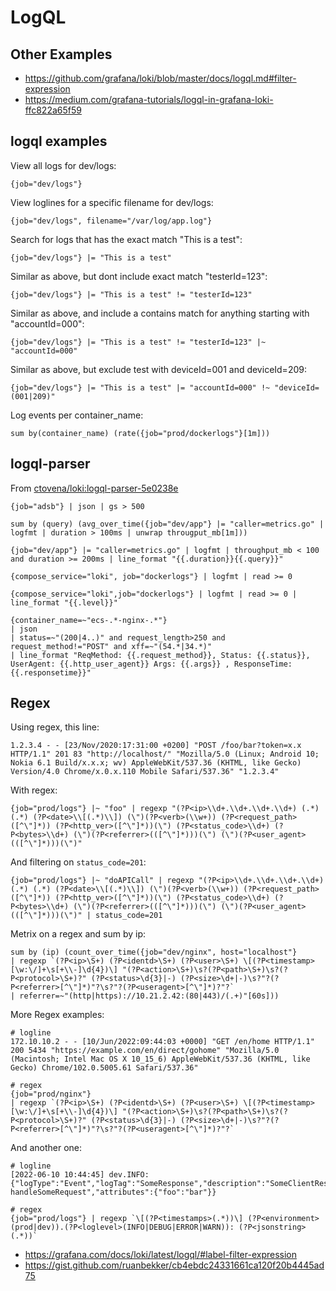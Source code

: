 # LogQL

## Other Examples

- https://github.com/grafana/loki/blob/master/docs/logql.md#filter-expression
- https://medium.com/grafana-tutorials/logql-in-grafana-loki-ffc822a65f59

## logql examples

View all logs for dev/logs:

```
{job="dev/logs"}
```

View loglines for a specific filename for dev/logs:

```
{job="dev/logs", filename="/var/log/app.log"}
```

Search for logs that has the exact match "This is a test":

```
{job="dev/logs"} |= "This is a test"
```

Similar as above, but dont include exact match "testerId=123":

```
{job="dev/logs"} |= "This is a test" != "testerId=123"
```

Similar as above, and include a contains match for anything starting with "accountId=000":

```
{job="dev/logs"} |= "This is a test" != "testerId=123" |~ "accountId=000"
```

Similar as above, but exclude test with deviceId=001 and deviceId=209:

```
{job="dev/logs"} |= "This is a test" |= "accountId=000" !~ "deviceId=(001|209)"
```

Log events per container_name:

```
sum by(container_name) (rate({job="prod/dockerlogs"}[1m]))
```

## logql-parser

From [ctovena/loki:logql-parser-5e0238e](https://hub.docker.com/layers/ctovena/loki/logql-parser-5e0238e/images/sha256-a326d3329c25729b111216bdb0bddb4b8e976a40954c8be4c5396f36a5fb4f23?context=explore)

```
{job="adsb"} | json | gs > 500
```

```
sum by (query) (avg_over_time({job="dev/app"} |= "caller=metrics.go" | logfmt | duration > 100ms | unwrap througput_mb[1m]))
```

```
{job="dev/app"} |= "caller=metrics.go" | logfmt | throughput_mb < 100 and duration >= 200ms | line_format "{{.duration}}{{.query}}"
```

```
{compose_service="loki", job="dockerlogs"} | logfmt | read >= 0
```

```
{compose_service="loki",job="dockerlogs"} | logfmt | read >= 0 | line_format "{{.level}}"
```

```
{container_name=~"ecs-.*-nginx-.*"} 
| json 
| status=~"(200|4..)" and request_length>250 and request_method!="POST" and xff=~"(54.*|34.*)" 
| line_format "ReqMethod: {{.request_method}}, Status: {{.status}}, UserAgent: {{.http_user_agent}} Args: {{.args}} , ResponseTime: {{.responsetime}}"
```

## Regex

Using regex, this line:

```
1.2.3.4 - - [23/Nov/2020:17:31:00 +0200] "POST /foo/bar?token=x.x HTTP/1.1" 201 83 "http://localhost/" "Mozilla/5.0 (Linux; Android 10; Nokia 6.1 Build/x.x.x; wv) AppleWebKit/537.36 (KHTML, like Gecko) Version/4.0 Chrome/x.0.x.110 Mobile Safari/537.36" "1.2.3.4"
```

With regex:

```
{job="prod/logs"} |~ "foo" | regexp "(?P<ip>\\d+.\\d+.\\d+.\\d+) (.*) (.*) (?P<date>\\[(.*)\\]) (\")(?P<verb>(\\w+)) (?P<request_path>([^\"]*)) (?P<http_ver>([^\"]*))(\") (?P<status_code>\\d+) (?P<bytes>\\d+) (\")(?P<referrer>(([^\"]*)))(\") (\")(?P<user_agent>(([^\"]*)))(\")"
```

And filtering on `status_code=201`:

```
{job="prod/logs"} |~ "doAPICall" | regexp "(?P<ip>\\d+.\\d+.\\d+.\\d+) (.*) (.*) (?P<date>\\[(.*)\\]) (\")(?P<verb>(\\w+)) (?P<request_path>([^\"]*)) (?P<http_ver>([^\"]*))(\") (?P<status_code>\\d+) (?P<bytes>\\d+) (\")(?P<referrer>(([^\"]*)))(\") (\")(?P<user_agent>(([^\"]*)))(\")" | status_code=201
```

Metrix on a regex and sum by ip:

```
sum by (ip) (count_over_time({job="dev/nginx", host="localhost"}
| regexp `(?P<ip>\S+) (?P<identd>\S+) (?P<user>\S+) \[(?P<timestamp>[\w:\/]+\s[+\\-]\d{4})\] "(?P<action>\S+)\s?(?P<path>\S+)\s?(?P<protocol>\S+)?" (?P<status>\d{3}|-) (?P<size>\d+|-)\s?"?(?P<referrer>[^\"]*)"?\s?"?(?P<useragent>[^\"]*)?"?`  
| referrer=~"(http|https)://10.21.2.42:(80|443)/(.+)"[60s]))
```

More Regex examples:

```
# logline
172.10.10.2 - - [10/Jun/2022:09:44:03 +0000] "GET /en/home HTTP/1.1" 200 5434 "https://example.com/en/direct/gohome" "Mozilla/5.0 (Macintosh; Intel Mac OS X 10_15_6) AppleWebKit/537.36 (KHTML, like Gecko) Chrome/102.0.5005.61 Safari/537.36"

# regex
{job="prod/nginx"}
| regexp `(?P<ip>\S+) (?P<identd>\S+) (?P<user>\S+) \[(?P<timestamp>[\w:\/]+\s[+\\-]\d{4})\] "(?P<action>\S+)\s?(?P<path>\S+)\s?(?P<protocol>\S+)?" (?P<status>\d{3}|-) (?P<size>\d+|-)\s?"?(?P<referrer>[^\"]*)"?\s?"?(?P<useragent>[^\"]*)?"?`
```

And another one:

```
# logline
[2022-06-10 10:44:45] dev.INFO: {"logType":"Event","logTag":"SomeResponse","description":"SomeClientResponse: handleSomeRequest","attributes":{"foo":"bar"}}

# regex
{job="prod/logs"} | regexp `\[(?P<timestamps>(.*))\] (?P<environment>(prod|dev)).(?P<loglevel>(INFO|DEBUG|ERROR|WARN)): (?P<jsonstring>(.*))`
```

- https://grafana.com/docs/loki/latest/logql/#label-filter-expression
- https://gist.github.com/ruanbekker/cb4ebdc24331661ca120f20b4445ad75


